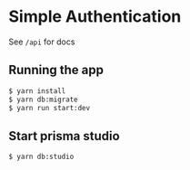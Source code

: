# Simple Authentication

See `/api` for docs

## Running the app

```bash
$ yarn install
$ yarn db:migrate
$ yarn run start:dev
```

## Start prisma studio

```bash
$ yarn db:studio
```
